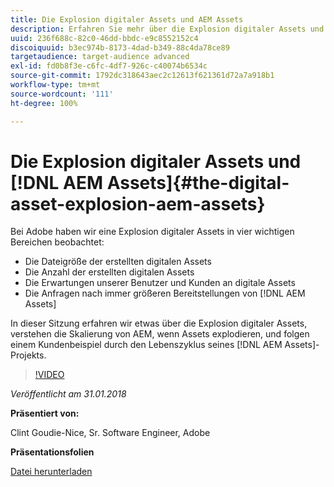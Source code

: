 ```yaml
---
title: Die Explosion digitaler Assets und AEM Assets
description: Erfahren Sie mehr über die Explosion digitaler Assets und AEM Assets bei Adobe.
uuid: 236f688c-82c0-46dd-bbdc-e9c8552152c4
discoiquuid: b3ec974b-8173-4dad-b349-88c4da78ce89
targetaudience: target-audience advanced
exl-id: fd0b8f3e-c6fc-4df7-926c-c40074b6534c
source-git-commit: 1792dc318643aec2c12613f621361d72a7a918b1
workflow-type: tm+mt
source-wordcount: '111'
ht-degree: 100%

---
```


# Die Explosion digitaler Assets und [!DNL AEM Assets]{#the-digital-asset-explosion-aem-assets}

Bei Adobe haben wir eine Explosion digitaler Assets in vier wichtigen Bereichen beobachtet:

* Die Dateigröße der erstellten digitalen Assets
* Die Anzahl der erstellten digitalen Assets
* Die Erwartungen unserer Benutzer und Kunden an digitale Assets
* Die Anfragen nach immer größeren Bereitstellungen von [!DNL AEM Assets]

In dieser Sitzung erfahren wir etwas über die Explosion digitaler Assets, verstehen die Skalierung von AEM, wenn Assets explodieren, und folgen einem Kundenbeispiel durch den Lebenszyklus seines [!DNL AEM Assets]-Projekts.

>[!VIDEO](https://video.tv.adobe.com/v/21474/?quality=9)

*Veröffentlicht am 31.01.2018*

**Präsentiert von:**

Clint Goudie-Nice, Sr. Software Engineer, Adobe

**Präsentationsfolien**

[Datei herunterladen](assets/1+30+18+the+digital+asset+explosion+gems.pdf)
<!--
[Get back to the Overview](https://helpx.adobe.com/experience-manager/kt/eseminars/gems/aem-index.html)
-->
